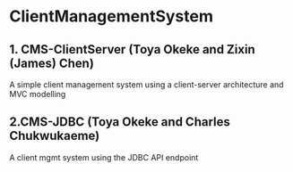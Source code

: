 # ClientManagementSystem

## 1. CMS-ClientServer (Toya Okeke and Zixin (James) Chen)

A simple client management system using a client-server architecture and MVC modelling

## 2.CMS-JDBC (Toya Okeke and Charles Chukwukaeme)

A client mgmt system using the JDBC API endpoint
